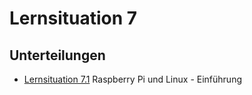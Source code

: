 # Lernsituation 7

## Unterteilungen

- [Lernsituation 7.1](1/Lernsituation.md) Raspberry Pi und Linux - Einführung
